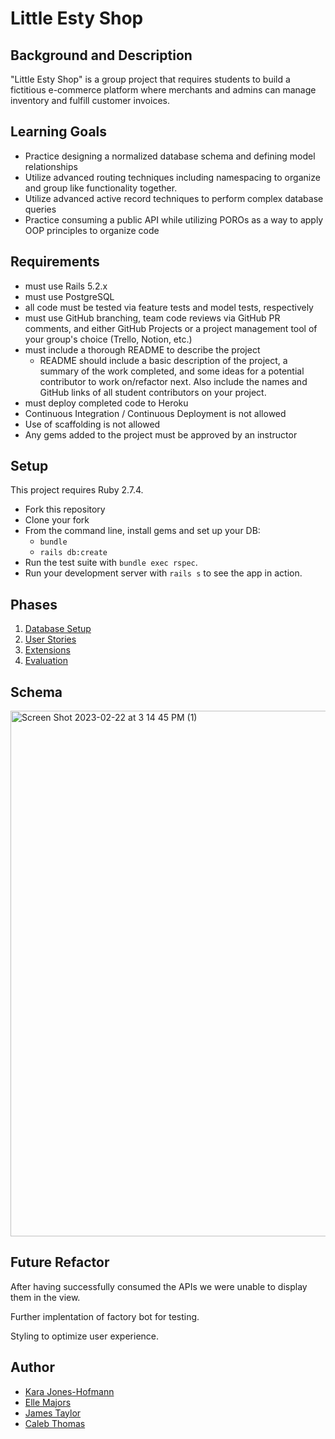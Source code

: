 # Little Esty Shop

## Background and Description

"Little Esty Shop" is a group project that requires students to build a fictitious e-commerce platform where merchants and admins can manage inventory and fulfill customer invoices.

## Learning Goals
- Practice designing a normalized database schema and defining model relationships
- Utilize advanced routing techniques including namespacing to organize and group like functionality together.
- Utilize advanced active record techniques to perform complex database queries
- Practice consuming a public API while utilizing POROs as a way to apply OOP principles to organize code

## Requirements
- must use Rails 5.2.x
- must use PostgreSQL
- all code must be tested via feature tests and model tests, respectively
- must use GitHub branching, team code reviews via GitHub PR comments, and either GitHub Projects or a project management tool of your group's choice (Trello, Notion, etc.)
- must include a thorough README to describe the project
   - README should include a basic description of the project, a summary of the work completed, and some ideas for a potential contributor to work on/refactor next. Also include the names and GitHub links of all student contributors on your project. 
- must deploy completed code to Heroku
- Continuous Integration / Continuous Deployment is not allowed
- Use of scaffolding is not allowed
- Any gems added to the project must be approved by an instructor

## Setup

This project requires Ruby 2.7.4.

* Fork this repository
* Clone your fork
* From the command line, install gems and set up your DB:
    * `bundle`
    * `rails db:create`
* Run the test suite with `bundle exec rspec`.
* Run your development server with `rails s` to see the app in action.

## Phases

1. [Database Setup](./doc/db_setup.md)
1. [User Stories](./doc/user_stories.md)
1. [Extensions](./doc/extensions.md)
1. [Evaluation](./doc/evaluation.md)

## Schema

<img width="841" alt="Screen Shot 2023-02-22 at 3 14 45 PM (1)" src="https://user-images.githubusercontent.com/113124260/222257880-018a1cf7-cc0c-425b-b053-bf5651d8137d.png">

## Future Refactor 

After having successfully consumed the APIs we were unable to display them in the view.

Further implentation of factory bot for testing.

Styling to optimize user experience. 

## Author

- [Kara Jones-Hofmann](https://github.com/KaraJoHo)<br>
- [Elle Majors](https://github.com/Elle-M)<br>
- [James Taylor](https://github.com/JTaylor28)<br>
- [Caleb Thomas](https://github.com/cjthomas00)<br>

